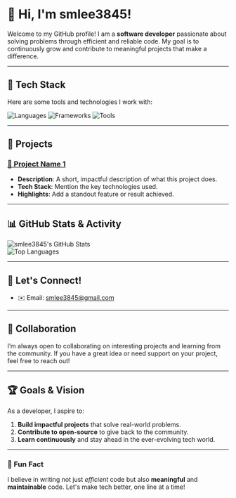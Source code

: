 # 👋 Hi, I'm smlee3845!

Welcome to my GitHub profile! I am a **software developer** passionate about solving problems through efficient and reliable code. My goal is to continuously grow and contribute to meaningful projects that make a difference.

---

## 🔧 Tech Stack

Here are some tools and technologies I work with:  

![Languages](https://img.shields.io/badge/Languages-JavaScript%20%7C%20Python%20%7C%20C%2B%2B-brightgreen?style=flat-square)
![Frameworks](https://img.shields.io/badge/Frameworks-React%20%7C%20Node.js%20%7C%20Django-blue?style=flat-square)
![Tools](https://img.shields.io/badge/Tools-Git%20%7C%20Docker%20%7C%20VS%20Code-orange?style=flat-square)

---

## 🌟 Projects

### [🔗 Project Name 1](https://github.com/smlee3845/project1)
- **Description**: A short, impactful description of what this project does.
- **Tech Stack**: Mention the key technologies used.
- **Highlights**: Add a standout feature or result achieved.

---

## 📊 GitHub Stats & Activity

![smlee3845's GitHub Stats](https://github-readme-stats.vercel.app/api?username=smlee3845&show_icons=true&theme=radical)  
![Top Languages](https://github-readme-stats.vercel.app/api/top-langs/?username=smlee3845&layout=compact&theme=radical)

---

## 💬 Let's Connect!

- ✉️ Email: [smlee3845@gmail.com](mailto:smlee3845@gmail.com)  


---

## 🙌 Collaboration

I’m always open to collaborating on interesting projects and learning from the community. If you have a great idea or need support on your project, feel free to reach out!

---

## 🏆 Goals & Vision

As a developer, I aspire to:
1. **Build impactful projects** that solve real-world problems.
2. **Contribute to open-source** to give back to the community.
3. **Learn continuously** and stay ahead in the ever-evolving tech world.

---

### 🚀 Fun Fact

I believe in writing not just *efficient* code but also **meaningful** and **maintainable** code. Let's make tech better, one line at a time!  

	
